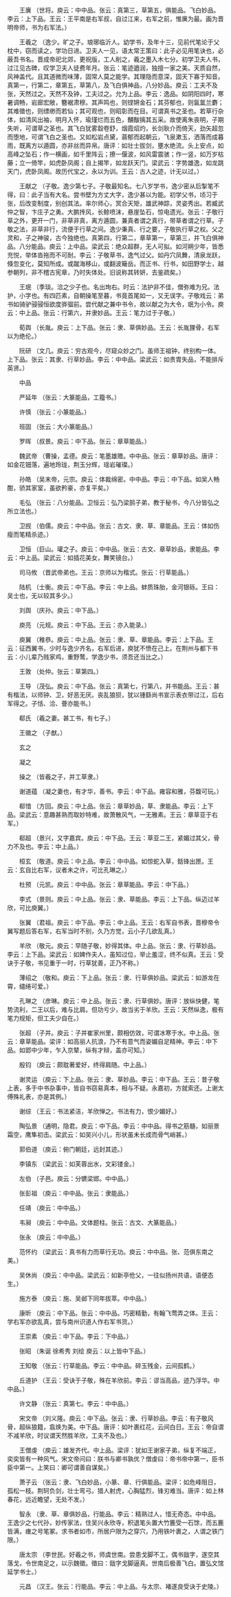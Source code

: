 <!-- { "loadSidebar": true } -->
　　王廙 （世将。庾云：中中品。张云：真第三，草第五，俱能品。飞白妙品。李云：上下品。王云：王平南是右军叔，自过江来，右军之前，惟廙为最。画为晋明帝师，书为右军法。）

　　王羲之 （逸少。旷之子。琅琊临沂人。幼学书，及年十三，见前代笔论于父枕中，窃而读之，学功日进。卫夫人一见，语太常王策曰：此子必见用笔诀也，必蔽吾书名。晋成帝祀北郊，更祝版，工人削之，羲之墨入木七分。初学卫夫人书，过江见古碑，叹学卫夫人徒费年月。张云：笔迹遒润，独擅一家之美。天质自然，风神盖代。且其道微而味薄，固常人莫之能学。其理隐而意深，固天下寡于知音。真第一，行第二，章第五，草第八，及飞白俱神品，八分妙品。庾云：工夫不及张，天然过之。天然不及钟，工夫过之。允为上品。李云：逸品。如阴阳四时，寒暑调畅，岩廊宏敞，簪裾肃穆。其声鸣也，则铿锵金石；其芬郁也，则氤氲兰麝；其难徵也，则缥缈而若仙；其可观也，则昭彰而在目。可谓真书之圣也。若草行杂体，如清风出袖，明月入怀，瑜瑾烂而五色，黼黻摛其五采。故使离朱丧明，子期失听，可谓草之圣也。其飞白犹雾縠卷舒，烟霞炤灼，长剑耿介而倚天，劲矢超忽而堕地，可谓飞白之圣也。又如松岩点黛，蓊郁而起朝云，飞泉漱玉，洒落而成暮雨，既离方以遁圆，亦非丝而异帛。唐评：如壮士拔剑，壅水绝流。头上安点，如高峰之坠石；作一横画，如千里阵云；撩一偃波，如风雷震骇；作一竖，如万岁枯藤；立一倚竿，如虎卧凤阁；自上揭竿，如龙跃天门。梁武云：字势雄逸，如龙跳天门，虎卧凤阁。故历代宝之，永以为训。王云：古人之迹，计无以过。）

　　王献之 （子敬。逸少第七子。子敬最知名。七八岁学书，逸少密从后掣笔不得，曰：此子当有大名。尝书壁为方丈大字，逸少甚以为能。初学父书，顷习于张，后改变制度，别创其法。率尔师心，冥合天矩，雄武神踪，灵姿秀出。若臧武仲之智，卞庄子之勇。大鹏抟风，长鲸喷沫，悬崖坠石，惊电遗光。张云：子敬行草之外，更开一门，非草非真，离方遁圆，兼真者谓之真行，带草者谓之行草。子敬之法，非草非行，流便于行草之间。逸少秉真、行之要，子敬执行草之权。父之灵和，子之神骏，古今独绝也。真第四，行第二，章草第一，草第三，并飞白俱神品。八分能品。庾云：上中品。梁武云：绝众超群，无人可拟。如河朔少年，皆悉充悦，举体沓拖而不可耐。李云：子敬草书，逸气过父。如丹穴凤舞，清泉龙跃，倏忽变化，莫知所成。或蹴海移山，或翻波簸岳。而正书、行书，如田野学士，越参朝列，非不稽古宪章，乃时失体处。旧说称其转妍，去鉴疏矣。）

　　王珉 （季琰。洽之少子也。名出珣右。时云：法护非不佳，僧弥难为兄。法护，小字也。有四匹素，自朝操笔至暮，书竟首尾如一，又无误字。子敬戏云：弟书如骑驴骎骎恒欲度骅骝前。尝代献之兼中书令，故以献之为大令，珉为小令。庾云：中上品。张云：行第六，并隶妙品。王云：笔力过于子敬。）

　　荀舆 （长胤。庾云：上下品。张云：隶、草俱妙品。王云：长胤狸骨，右军以为绝伦。）

　　阮研 （文几。庾云：穷古观今，尽窥众妙之门。虽师王祖钟，终别构一体。上下品。张云：其隶、行草妙品。李云：中中品。梁武云：如贵胄失品，不能排斥英贤。）

　　中品

　　严延年 （张云：大篆能品，工籀书。）

　　许慎 （张云：小篆能品。）

　　班固 （张云：大小篆能品。）

　　罗晖 （叔景。庾云：中下品。张云：章草能品。）

　　魏武帝 （曹操，孟德。庾云：笔墨雄赡。中中品。张云：章草妙品。唐评：如金花钿落，遍地玲珑，荆玉分辉，瑶岩璀璨。）

　　孙皓 （吴末帝，元宗。庾云：体裁绵密。中中品。李云：中下品。如吴人畅酣，骄其家室，虽欲矜豪，亦复平矣。）

　　毛弘 （张云：八分能品。卫恒云：弘乃梁鹄子弟，教于秘书，今八分皆弘之所立法也。）

　　卫觊 （伯儒。庾云：中中品。张云：古文、隶、草、章能品。王云：体如伤瘦而笔精杀迹。）

　　卫恒 （巨山。瓘之子。庾云：中中品。张云：古文、章草妙品，隶能品。李云：中上品。梁武云：如插花美女，舞笑镜台。）

　　司马攸 （晋武帝弟也。王云：京师以为楷式。张云：行草能品。）

　　陆机 （士衡。庾云：中下品。李云：中上品。蚌质珠胎，金河银砾。王曰：吴士也，无以较其多少。）

　　刘舆 （庆孙。庾云：中下品。）

　　庾亮 （元规。庾云：中下品。王云：亦入能录。）

　　庾翼 （稚恭。庾云：中上品。张云：隶、草、章能品。李云：上下品。王云：征西翼书，少时与逸少齐名，右军后进，庾犹不愤在己上。在荆州与都下书云：小儿辈乃贱家鸡，重野鹜，学逸少书，须吾还当比之。）

　　王敦 （处仲。张云：草第四。）

　　王导 （茂弘。庾云：中下品。张云：真第七，行第八，并书能品。王云：甚有楷法，以师钟、卫，好恶无厌。丧乱狼狈，犹以锺繇尚书宣示表衣带过江，后右军得之。子恬、洽、薈亦能书。）

　　郗氏 （羲之妻。甚工书，有七子。）

　　王徽之 （子猷。）

　　玄之

　　凝之

　　操之 （皆羲之子，并工草隶。）

　　谢道蕴 （凝之妻也，有才华，善书。李云：中下品。雍容和雅，芬馥可玩。）

　　郗愔 （方回。庾云：中上品。张云：章草妙品，草、隶能品。李云：上下品。梁武云：意趣甚熟而取妙特难，故萧散风气，一无雅素。王云：章草亚于右军。）

　　郗超 （景兴，又字嘉宾。庾云：中下品。王云：草亚二王，紧媚过其父，骨力不及也。李云：中上品。）

　　桓玄 （敬道。庾云：中上品。李云：中中品。如惊蛇入草，銛锋出匣。王云：玄自比右军，议者未之许，可比孔琳之。）

　　杜预 （元凯。庾云：中中品。张云：章草能品。李云：中下品。）

　　李式 （景则。庾云：中上品。张云：隶、草能品。李云：上下品。纵迈过羊欣，可比庾翼。）

　　张翼 （君祖。庾云：中下品。李云：中上品。王云：右军自书表，晋穆帝令翼写题后答右军，右军当时不别，久乃方觉，云小子几欲乱真。）

　　羊欣 （敬元。庾云：早随子敬，妙得其体。中上品。张云：隶、行草妙品。李云：上下品。梁武云：如婢作夫人，虽知过位，举止羞涩，终不似真。王云：受诀于子敬，书见重于一时，行草犹善，正乃不称。）

　　薄绍之 （敬和。庾云：下上品。张云：隶、行草俱妙品。梁武云：如游龙在霄，缱绻可爱。）

　　孔琳之 （彦琳。庾云：中上品。张云：隶、行草俱妙。唐评：放纵快健，笔势流利，二王以后，难与比肩。但功亏少，故当劣于羊欣。王云：天然纵逸，极有笔力规矩，但工夫少自在。）

　　张超 （子并。庾云：子并崔家州里，颇相仿效，可谓冰寒于水。中上品。张云：章草能品。梁评：如高丽人抗浪，乃不有意气而姿媚自足精神。李云：中下品。如郢中少年，乍入京辇，纵有才辩，盖亦可知。）

　　殷钧 （庾云：颇耽著爱好，终得肩随。中上品。）

　　谢灵运 （庾云：下上品。张云：隶、草妙品。李云：中下品。王云：昔子敬上表，多于中书杂事中，皆自书窃易真本，相与不疑。永嘉初，方就索还。上谢太傅殊礼表，亦是其例。）

　　谢综 （王云：书法紧洁，羊欣惮之。书法有力，恨少媚好。）

　　陶弘景 （通明，隐君。庾云：中下品。李云：中中品。得书之筋髓，如丽景霜空，鹰隼初击。梁武云：如吴兴小儿，形状虽未长成而骨气峭甚。）

　　郭伯道 （庾云：俯门朝廷，远封其迹。）

　　李镇东 （梁武云：如芙蓉出水，文彩镂金。）

　　左伯 （子邑。庾云：分镳梁邯。中中品。）

　　张彭祖 （庾云：中中品。张云：隶能品。）

　　任靖 （庾云：中中品。）

　　韦昶 （庾云：中中品。文体题柱。张云：古文、大篆能品。）

　　张永 （庾云：中中品。）

　　范怀约 （梁武云：真书有力而草行无功。庾云：中中品。张、范俱东南之美。）

　　吴休尚 （庾云：中中品。梁武云：如新亭伧父，一往似扬州共语，语便态生。）

　　施方泰 （庾云：施、吴邺下同年拔萃。中中品。）

　　康昕 （庾云：中下品。张云：中中品。巧密精勤，有翰飞莺弄之体。王云：学右军亦欲乱真，尝与南州识道人作右军书货。）

　　王崇素 （庾云：中下品。李云：下中品。）

　　张昭 （朱诞 徐希秀 刘绘 庾云：以上皆中下品。）

　　王知敬 （张云：行草能品。李云：中中品。碎玉残金，云间孤鹤。）

　　丘道护 （王云：受诀于子敬，殊在羊欣前。李云：谬当高品，迹乃浮华。中中品。）

　　许文静 （张云：真第七。李云：中中品。）

　　宋文帝 （刘义隆。庾云：中下品。张云：隶、行草妙品。李云：有子敬风骨，超纵狼籍，翕焕为美。中下品。唐评：如叶裹红花，云间白日。王云：帝自谓不减羊欣，时议谓天然胜羊欣，工夫不及也。）

　　王僧虔 （庾云：雄发齐代。中上品。梁评：犹如王谢家子弟，纵复不端正，奕奕皆有一种风气。宋文帝问曰：朕书与卿书孰优？僧虔曰：帝书帝中第一，臣书臣中第一。上笑曰：卿可谓善自谋矣。）

　　萧子云 （张云：隶、飞白妙品，小篆、章、行俱能品。梁评：如危峰阻日，孤松一枝。荆轲负剑，壮士弯弓。猎人射虎，心胸猛烈，锋刃难当。唐评：如上林春花，远近瞻望，无处不发。）

　　智永 （隶、草、章俱妙品，行能品。李云：精熟过人，惜无奇态。中中品。王逸少之七代孙，妙传家法，住吴兴永欣寺，积退笔头置大竹簏受一石馀，而五簏皆满，瘗之号笔冢。求书者如市，所居户限为之穿穴，乃用铁叶裹之，人谓之铁门限。）

　　唐太宗 （李世民。好羲之书，师虞世南。尝患戈脚不工，偶书戩字，遂空其落戈，令世南足之，以示魏徵。徵曰：戩字戈脚逼真。世南后极善飞白。置弘文馆延学书士。）

　　元昌 （汉王。张云：行能品。李云：中上品。与太宗、褚遂良受诀于史陵。）

